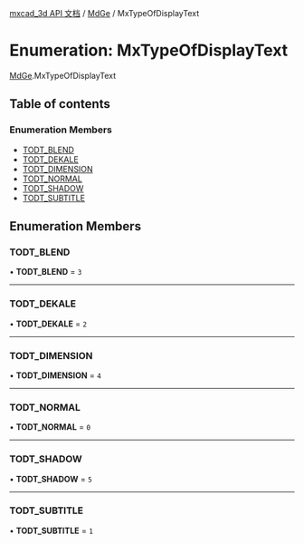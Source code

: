 [mxcad_3d API 文档](../README.md) / [MdGe](../modules/MdGe.md) / MxTypeOfDisplayText

# Enumeration: MxTypeOfDisplayText

[MdGe](../modules/MdGe.md).MxTypeOfDisplayText

## Table of contents

### Enumeration Members

- [TODT\_BLEND](MdGe.MxTypeOfDisplayText.md#todt_blend)
- [TODT\_DEKALE](MdGe.MxTypeOfDisplayText.md#todt_dekale)
- [TODT\_DIMENSION](MdGe.MxTypeOfDisplayText.md#todt_dimension)
- [TODT\_NORMAL](MdGe.MxTypeOfDisplayText.md#todt_normal)
- [TODT\_SHADOW](MdGe.MxTypeOfDisplayText.md#todt_shadow)
- [TODT\_SUBTITLE](MdGe.MxTypeOfDisplayText.md#todt_subtitle)

## Enumeration Members

### TODT\_BLEND

• **TODT\_BLEND** = ``3``

___

### TODT\_DEKALE

• **TODT\_DEKALE** = ``2``

___

### TODT\_DIMENSION

• **TODT\_DIMENSION** = ``4``

___

### TODT\_NORMAL

• **TODT\_NORMAL** = ``0``

___

### TODT\_SHADOW

• **TODT\_SHADOW** = ``5``

___

### TODT\_SUBTITLE

• **TODT\_SUBTITLE** = ``1``
